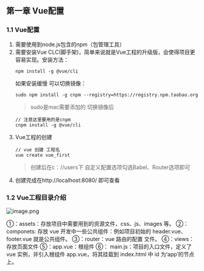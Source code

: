 ## 第一章 Vue配置
### 1.1 Vue配置
1. 需要使用到node.js包含的npm（包管理工具）
1. 需要安装Vue CLC(脚手架)，简单来说就是Vue工程的升级版，会使得项目更容易实现。安装方法：
    ```
    npm install -g @vue/cli
    ```
    如果安装缓慢 可以切换镜像：
    ```
    sudo npm install -g cnpm --registry=https://registry.npm.taobao.org
    ```
    >sudo是mac需要添加的
    切换镜像后
    ```
    // 注意这里要用的是cnpm
    cnpm install -g @vue/cli
    ```
1. Vue工程的创建
    ```
    // vue 创建 工程名
    vue create vue_first
    ```
    >创建后在c：//users下
    自定义配置选项勾选Babel、Router选项即可
1. 创建完成在http://localhost:8080/ 
即可查看
### 1.2 Vue工程目录介绍
![image.png](https://qgt-document.oss-cn-beijing.aliyuncs.com/P3-5-Vue/1/img/src-explain.png?x-oss-process=image/resize,w_800/watermark,image_d2F0ZXJtYXNrLnBuZz94LW9zcy1wcm9jZXNzPWltYWdlL3Jlc2l6ZSx3XzEwMA==,t_60,g_se,x_10,y_10)

①：assets：存放项目中需要用到的资源文件，css、js、images 等。
②：componets: 存放 vue 开发中一些公共组件：例如项目初始的
header.vue、footer.vue 就是公共组件。 ③：router：vue 路由的配置
文件。 ④：views：存放页面文件 ⑤：app.vue：根组件 ⑥：
main.js：项目的入口文件，定义了 vue 实例，并引入根组件
app.vue，将其挂载到 index.html 中 id 为‘app’的节点上。



